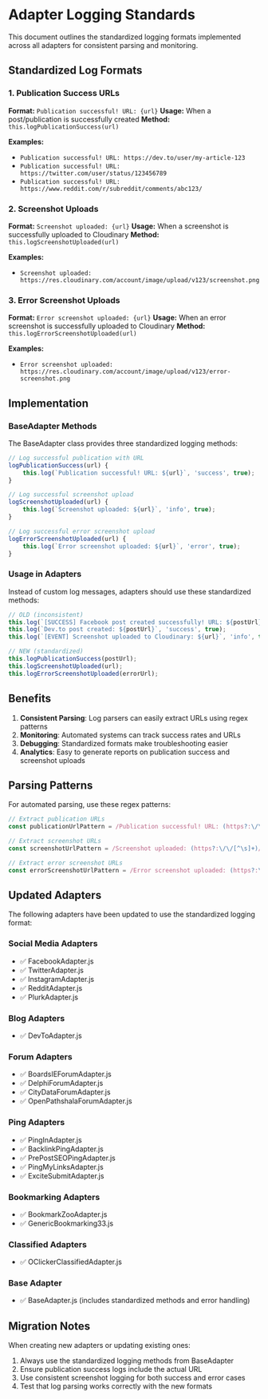 # Adapter Logging Standards

This document outlines the standardized logging formats implemented across all adapters for consistent parsing and monitoring.

## Standardized Log Formats

### 1. Publication Success URLs
**Format:** `Publication successful! URL: {url}`
**Usage:** When a post/publication is successfully created
**Method:** `this.logPublicationSuccess(url)`

**Examples:**
- `Publication successful! URL: https://dev.to/user/my-article-123`
- `Publication successful! URL: https://twitter.com/user/status/123456789`
- `Publication successful! URL: https://www.reddit.com/r/subreddit/comments/abc123/`

### 2. Screenshot Uploads
**Format:** `Screenshot uploaded: {url}`
**Usage:** When a screenshot is successfully uploaded to Cloudinary
**Method:** `this.logScreenshotUploaded(url)`

**Examples:**
- `Screenshot uploaded: https://res.cloudinary.com/account/image/upload/v123/screenshot.png`

### 3. Error Screenshot Uploads
**Format:** `Error screenshot uploaded: {url}`
**Usage:** When an error screenshot is successfully uploaded to Cloudinary
**Method:** `this.logErrorScreenshotUploaded(url)`

**Examples:**
- `Error screenshot uploaded: https://res.cloudinary.com/account/image/upload/v123/error-screenshot.png`

## Implementation

### BaseAdapter Methods
The BaseAdapter class provides three standardized logging methods:

```javascript
// Log successful publication with URL
logPublicationSuccess(url) {
    this.log(`Publication successful! URL: ${url}`, 'success', true);
}

// Log successful screenshot upload
logScreenshotUploaded(url) {
    this.log(`Screenshot uploaded: ${url}`, 'info', true);
}

// Log successful error screenshot upload
logErrorScreenshotUploaded(url) {
    this.log(`Error screenshot uploaded: ${url}`, 'error', true);
}
```

### Usage in Adapters
Instead of custom log messages, adapters should use these standardized methods:

```javascript
// OLD (inconsistent)
this.log(`[SUCCESS] Facebook post created successfully! URL: ${postUrl}`, 'success', true);
this.log(`Dev.to post created: ${postUrl}`, 'success', true);
this.log(`[EVENT] Screenshot uploaded to Cloudinary: ${url}`, 'info', true);

// NEW (standardized)
this.logPublicationSuccess(postUrl);
this.logScreenshotUploaded(url);
this.logErrorScreenshotUploaded(errorUrl);
```

## Benefits

1. **Consistent Parsing**: Log parsers can easily extract URLs using regex patterns
2. **Monitoring**: Automated systems can track success rates and URLs
3. **Debugging**: Standardized formats make troubleshooting easier
4. **Analytics**: Easy to generate reports on publication success and screenshot uploads

## Parsing Patterns

For automated parsing, use these regex patterns:

```javascript
// Extract publication URLs
const publicationUrlPattern = /Publication successful! URL: (https?:\/\/[^\s]+)/g;

// Extract screenshot URLs
const screenshotUrlPattern = /Screenshot uploaded: (https?:\/\/[^\s]+)/g;

// Extract error screenshot URLs
const errorScreenshotUrlPattern = /Error screenshot uploaded: (https?:\/\/[^\s]+)/g;
```

## Updated Adapters

The following adapters have been updated to use the standardized logging format:

### Social Media Adapters
- ✅ FacebookAdapter.js
- ✅ TwitterAdapter.js
- ✅ InstagramAdapter.js
- ✅ RedditAdapter.js
- ✅ PlurkAdapter.js

### Blog Adapters
- ✅ DevToAdapter.js

### Forum Adapters
- ✅ BoardsIEForumAdapter.js
- ✅ DelphiForumAdapter.js
- ✅ CityDataForumAdapter.js
- ✅ OpenPathshalaForumAdapter.js

### Ping Adapters
- ✅ PingInAdapter.js
- ✅ BacklinkPingAdapter.js
- ✅ PrePostSEOPingAdapter.js
- ✅ PingMyLinksAdapter.js
- ✅ ExciteSubmitAdapter.js

### Bookmarking Adapters
- ✅ BookmarkZooAdapter.js
- ✅ GenericBookmarking33.js

### Classified Adapters
- ✅ OClickerClassifiedAdapter.js

### Base Adapter
- ✅ BaseAdapter.js (includes standardized methods and error handling)

## Migration Notes

When creating new adapters or updating existing ones:

1. Always use the standardized logging methods from BaseAdapter
2. Ensure publication success logs include the actual URL
3. Use consistent screenshot logging for both success and error cases
4. Test that log parsing works correctly with the new formats